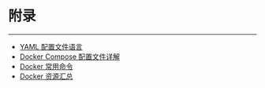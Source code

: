 # 附录

---

* [YAML 配置文件语言](/chapter4/附录/YAML配置文件语言.md)
* [Docker Compose 配置文件详解](/chapter4/附录/DockerCompose配置文件详解.md)
* [Docker 常用命令](/chapter4/附录/Docker常用命令.md)
* [Docker 资源汇总](/chapter4/附录/Docker资源汇总.md)